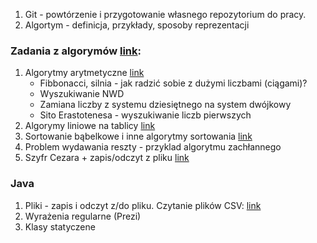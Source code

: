 1. Git - powtórzenie i przygotowanie własnego repozytorium do pracy. 
2. Algortym - definicja, przykłady, sposoby reprezentacji


### Zadania z algorymów [link](http://www.algorytm.org/):
1. Algorytmy arytmetyczne [link](http://www.algorytm.org/algorytmy-arytmetyczne/)
    * Fibbonacci, silnia - jak radzić sobie z dużymi liczbami (ciągami)?
    * Wyszukiwanie NWD
    * Zamiana liczby z systemu dziesiętnego na system dwójkowy
    * Sito Erastotenesa - wyszukiwanie liczb pierwszych
2. Algorymy liniowe na tablicy [link](http://www.algorytm.org/dla-poczatkujacych/)
3. Sortowanie bąbelkowe i inne algorytmy sortowania [link](http://www.algorytm.org/algorytmy-sortowania/)
4. Problem wydawania reszty - przyklad algorytmu zachłannego
5. Szyfr Cezara + zapis/odczyt z pliku [link](http://www.algorytm.org/kryptografia/szyfr-cezara.html)

### Java
1. Pliki - zapis i odczyt z/do pliku. Czytanie plików CSV: [link](https://www.wroclaw.pl/open-data/dataset?res_format=CSV)
2. Wyrażenia regularne (Prezi)
3. Klasy statyczene